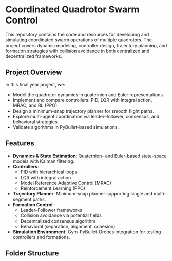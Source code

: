 # Coordinated Quadrotor Swarm Control

This repository contains the code and resources for developing and simulating coordinated swarm operations of multiple quadrotors. The project covers dynamic modeling, controller design, trajectory planning, and formation strategies with collision avoidance in both centralized and decentralized frameworks.

## Project Overview

In this final year project, we:

- Model the quadrotor dynamics in quaternion and Euler representations.
- Implement and compare controllers: PID, LQR with integral action, MRAC, and RL (PPO).
- Design a minimum-snap trajectory planner for smooth flight paths.
- Explore multi-agent coordination via leader–follower, consensus, and behavioral strategies.
- Validate algorithms in PyBullet-based simulations.

## Features

- **Dynamics & State Estimation**: Quaternion- and Euler-based state-space models with Kalman filtering.
- **Controllers**:
  - PID with hierarchical loops
  - LQR with integral action
  - Model Reference Adaptive Control (MRAC)
  - Reinforcement Learning (PPO)
- **Trajectory Planner**: Minimum-snap planner supporting single and multi-segment paths.
- **Formation Control**:
  - Leader–Follower frameworks
  - Collision avoidance via potential fields
  - Decentralized consensus algorithm
  - Behavioral (separation, alignment, cohesion)
- **Simulation Environment**: Gym-PyBullet-Drones integration for testing controllers and formations.

## Folder Structure

